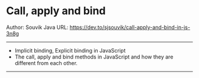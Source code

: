 
# Call, apply and bind

Author: Souvik Java
URL: https://dev.to/sjsouvik/call-apply-and-bind-in-js-3n8g

---

- Implicit binding, Explicit binding in JavaScript
- The call, apply and bind methods in JavaScript and how they are different from each other.

---
